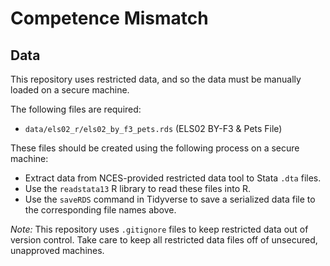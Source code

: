 # Competence Mismatch

## Data

This repository uses restricted data, and so the data must be manually loaded on a secure machine.

The following files are required:

* `data/els02_r/els02_by_f3_pets.rds` (ELS02 BY-F3 & Pets File)

These files should be created using the following process on a secure machine:

* Extract data from NCES-provided restricted data tool to Stata `.dta` files.
* Use the `readstata13` R library to read these files into R.
* Use the `saveRDS` command in Tidyverse to save a serialized data file to the corresponding file names above.

_Note:_ This repository uses `.gitignore` files to keep restricted data out of version control. Take care to keep all restricted data files off of unsecured, unapproved machines.